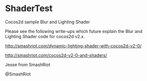 ShaderTest
==========

Cocos2d sample Blur and Lighting Shader

Please see the following write-ups which future explain the Blur and Lighting Shader code for cocos2d v2.x.

http://smashriot.com/dynamic-lighting-shader-with-cocos2d-v2-0/

http://smashriot.com/cocos2d-v2-0-and-shaders/

Jesse from SmashRiot

@SmashRiot
